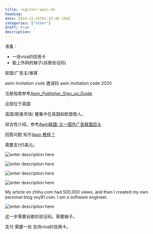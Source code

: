 ```yaml
---
title: register-awin.md
heading: 
date: 2019-12-25T01:33:40.150Z
categories: ["other"]
draft: true
description: 
---
```


准备：
- 一张visa的信用卡
- 能上外网的梯子(谷歌验证码)


联盟/广告主/推客

awin invitation code 邀请码
awin invitation code 2020

注册指南参考[Awin_Publisher_Sign_up_Guide](https://wiki.awin.com/index.php/File:Awin_Publisher_Sign_up_Guide_(CN).pdf)

总部位于英国

英国/欧美市场/
要集中在英国和欧盟商人。

综合性介绍，参考[Awin联盟-又一国外广告联盟巨头](https://minghao88.com/awin%E8%81%94%E7%9B%9F)

回答问题 知乎[Awin 教程？](https://www.zhihu.com/question/276895138)

需要支付5美元。

![enter description here](https://gitee.com/smile365/blogimg/raw/master/sxy91/1577238361502.png)

![enter description here](https://gitee.com/smile365/blogimg/raw/master/sxy91/1577238536228.png)

![enter description here](https://gitee.com/smile365/blogimg/raw/master/sxy91/1577238850670.png)

![enter description here](https://gitee.com/smile365/blogimg/raw/master/sxy91/1577239141002.png)

My article on zhihu.com had 500,000 views, and then I created my own personal blog sxy91.com. I am a software engineer.

![enter description here](https://gitee.com/smile365/blogimg/raw/master/sxy91/1577240481174.png)

这一步需要谷歌的验证码。需要梯子。


支付 需要一张 支持visa的信用卡。